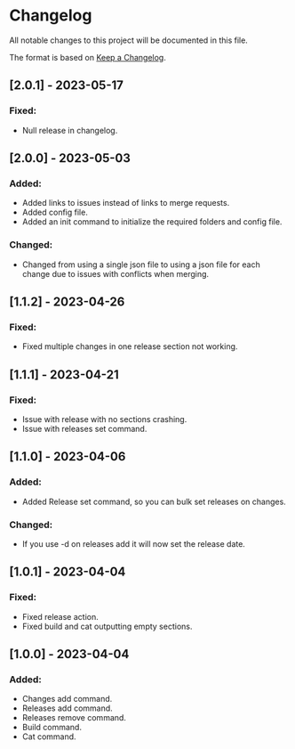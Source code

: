 # Changelog

All notable changes to this project will be documented in this file.

The format is based on [Keep a Changelog](https://keepachangelog.com/en/1.0.0/).

## [2.0.1] - 2023-05-17

### Fixed: 

- Null release in changelog.


## [2.0.0] - 2023-05-03

### Added: 

- Added links to issues instead of links to merge requests.
- Added config file.
- Added an init command to initialize the required folders and config file.

### Changed: 

- Changed from using a single json file to using a json file for each change due to issues with conflicts when merging.


## [1.1.2] - 2023-04-26

### Fixed: 

- Fixed multiple changes in one release section not working.


## [1.1.1] - 2023-04-21

### Fixed: 

- Issue with release with no sections crashing.
- Issue with releases set command.


## [1.1.0] - 2023-04-06

### Added: 

- Added Release set command, so you can bulk set releases on changes.

### Changed: 

- If you use -d on releases add it will now set the release date.


## [1.0.1] - 2023-04-04

### Fixed: 

- Fixed release action.
- Fixed build and cat outputting empty sections.


## [1.0.0] - 2023-04-04

### Added: 

- Changes add command.
- Releases add command.
- Releases remove command.
- Build command.
- Cat command.


